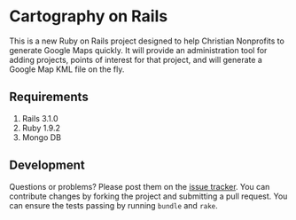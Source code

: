 # Cartography on Rails

This is a new Ruby on Rails project designed to help Christian Nonprofits to generate Google Maps quickly.  It will provide an administration tool for adding projects, points of interest for that project, and will generate a Google Map KML file on the fly.

## Requirements
1. Rails 3.1.0
2. Ruby 1.9.2
3. Mongo DB

## Development
Questions or problems? Please post them on the [issue tracker](https://github.com/codemis/cartography_on_rails/issues). You can contribute changes by forking the project and submitting a pull request. You can ensure the tests passing by running `bundle` and `rake`.